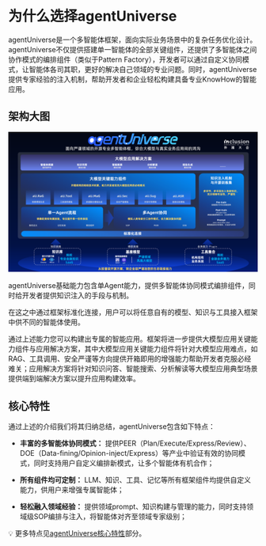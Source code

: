 # 为什么选择agentUniverse
agentUniverse是一个多智能体框架，面向实际业务场景中的复杂任务优化设计。agentUniverse不仅提供搭建单一智能体的全部关键组件，还提供了多智能体之间协作模式的编排组件（类似于Pattern Factory），开发者可以通过自定义协同模式，让智能体各司其职，更好的解决自己领域的专业问题。同时，agentUniverse提供专家经验的注入机制，帮助开发者和企业轻松构建具备专业KnowHow的智能应用。

## 架构大图
![au_architectural_diagram](../_picture/au_architectural_diagram.png)

agentUniverse基础能力包含单Agent能力，提供多智能体协同模式编排组件，同时给开发者提供知识注入的手段与机制。

在这之中通过框架标准化连接，用户可以将任意自有的模型、知识与工具接入框架中供不同的智能体使用。

通过上述能力您可以构建出专属的智能应用。框架将进一步提供大模型应用关键能力组件与应用解决方案，其中大模型应用关键能力组件将针对大模型应用难点，如RAG、工具调用、安全严谨等方向提供开箱即用的增强能力帮助开发者克服必经难关；应用解决方案将针对知识问答、智能搜索、分析解读等大模型应用典型场景提供端到端解决方案以提升应用构建效率。

## 核心特性
通过上述的介绍我们将其归纳总结，agentUniverse包含如下特点：

* **丰富的多智能体协同模式：** 提供PEER（Plan/Execute/Express/Review）、DOE（Data-fining/Opinion-inject/Express）等产业中验证有效的协同模式，同时支持用户自定义编排新模式，让多个智能体有机合作；

* **所有组件均可定制：** LLM、知识、工具、记忆等所有框架组件均提供自定义能力，供用户来增强专属智能体；

* **轻松融入领域经验：** 提供领域prompt、知识构建与管理的能力，同时支持领域级SOP编排与注入，将智能体对齐至领域专家级别；

💡 更多特点见[agentUniverse核心特性](./1_核心特性.md)部分。
